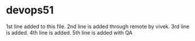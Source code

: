 # devops51
1st line added to this file.
2nd line is added through remote by vivek.
3rd line is added.
4th line is added.
5th line is added with QA
